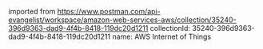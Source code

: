 imported from https://www.postman.com/api-evangelist/workspace/amazon-web-services-aws/collection/35240-396d9363-dad9-4f4b-8418-119dc20d1211
collectionId: 35240-396d9363-dad9-4f4b-8418-119dc20d1211
name: AWS Internet of Things